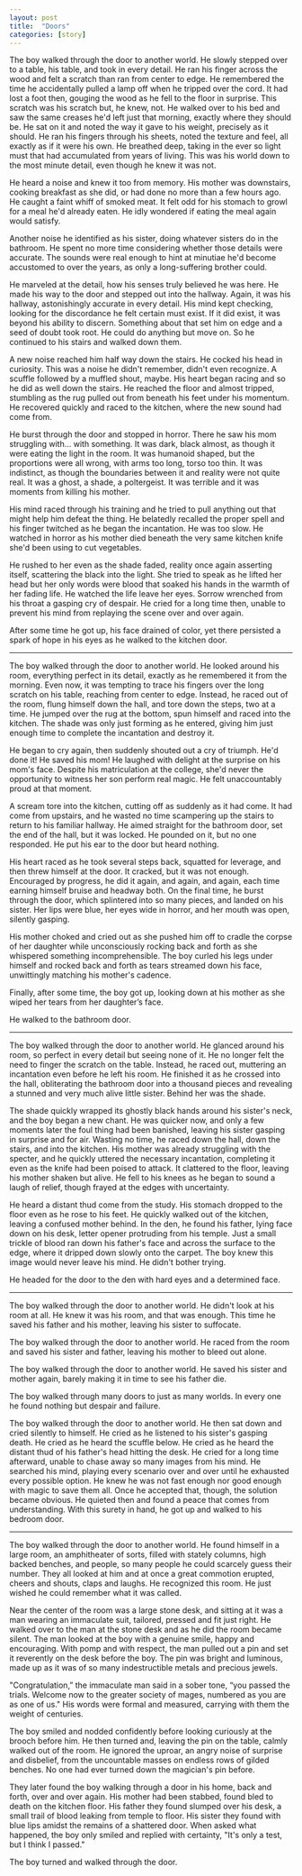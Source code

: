 ```yaml
---
layout: post
title:  "Doors"
categories: [story]
---
```


The boy walked through the door to another world. He slowly stepped over to a table, his table, and took in every detail.  He ran his finger across the wood and felt a scratch than ran from center to edge.  He remembered the time he accidentally pulled a lamp off when he tripped over the cord.  It had lost a foot then, gouging the wood as he fell to the floor in surprise. This scratch was his scratch but, he knew, not.  He walked over to his bed and saw the same creases he'd left just that morning, exactly where they should be.  He sat on it and noted the way it gave to his weight, precisely as it should.  He ran his fingers through his sheets, noted the texture and feel, all exactly as if it were his own. He breathed deep, taking in the ever so light must that had accumulated from years of living.  This was his world down to the most minute detail, even though he knew it was not.

<!--more-->

He heard a noise and knew it too from memory.  His mother was downstairs, cooking breakfast as she did, or had done no more than a few hours ago.  He caught a faint whiff of smoked meat.  It felt odd for his stomach to growl for a meal he'd already eaten. He idly wondered if eating the meal again would satisfy.

Another noise he identified as his sister, doing whatever sisters do in the bathroom.  He spent no more time considering whether those details were accurate. The sounds were real enough to hint at minutiae he'd become accustomed to over the years, as only a long-suffering brother could.

He marveled at the detail, how his senses truly believed he was here.  He made his way to the door and stepped out into the hallway.  Again, it was his hallway, astonishingly accurate in every detail.  His mind kept checking, looking for the discordance he felt certain must exist.  If it did exist, it was beyond his ability to discern. Something about that set him on edge and a seed of doubt took root. He could do anything but move on.  So he continued to his stairs and walked down them.

A new noise reached him half way down the stairs.  He cocked his head in curiosity.  This was a noise he didn't remember, didn't even recognize.  A scuffle followed by a muffled shout, maybe.  His heart began racing and so he did as well down the stairs.  He reached the floor and almost tripped, stumbling as the rug pulled out from beneath his feet under his momentum.  He recovered quickly and raced to the kitchen, where the new sound had come from.

He burst through the door and stopped in horror.  There he saw his mom struggling with... with something.  It was dark, black almost, as though it were eating the light in the room.  It was humanoid shaped, but the proportions were all wrong, with arms too long, torso too thin.  It was indistinct, as though the boundaries between it and reality were not quite real.  It was a ghost, a shade, a poltergeist.  It was terrible and it was moments from killing his mother.

His mind raced through his training and he tried to pull anything out that might help him defeat the thing.  He belatedly recalled the proper spell and his finger twitched as he began the incantation.  He was too slow.  He watched in horror as his mother died beneath the very same kitchen knife she'd been using to cut vegetables.  

He rushed to her even as the shade faded, reality once again asserting itself, scattering the black into the light. She tried to speak as he lifted her head but her only words were blood that soaked his hands in the warmth of her fading life.  He watched the life leave her eyes.  Sorrow wrenched from his throat a gasping cry of despair.  He cried for a long time then, unable to prevent his mind from replaying the scene over and over again.  

After some time he got up, his face drained of color, yet there persisted a spark of hope in his eyes as he walked to the kitchen door.

----   

The boy walked through the door to another world.  He looked around his room, everything perfect in its detail, exactly as he remembered it from the morning.  Even now, it was tempting to trace his fingers over the long scratch on his table, reaching from center to edge.  Instead, he raced out of the room, flung himself down the hall, and tore down the steps, two at a time.  He jumped over the rug at the bottom, spun himself and raced into the kitchen.  The shade was only just forming as he entered, giving him just enough time to complete the incantation and destroy it.

He began to cry again, then suddenly shouted out a cry of triumph. He'd done it!  He saved his mom!  He laughed with delight at the surprise on his mom's face.  Despite his matriculation at the college, she'd never the opportunity to witness her son perform real magic. He felt unaccountably proud at that moment.

A scream tore into the kitchen, cutting off as suddenly as it had come.  It had come from upstairs, and he wasted no time scampering up the stairs to return to his familiar hallway.  He aimed straight for the bathroom door, set the end of the hall, but it was locked.  He pounded on it, but no one responded.  He put his ear to the door but heard nothing.  

His heart raced as he took several steps back, squatted for leverage, and then threw himself at the door.  It cracked, but it was not enough.  Encouraged by progress, he did it again, and again, and again, each time earning himself bruise and headway both.  On the final time, he burst through the door, which splintered into so many pieces, and landed on his sister.  Her lips were blue, her eyes wide in horror, and her mouth was open, silently gasping.

His mother choked and cried out as she pushed him off to cradle the corpse of her daughter while unconsciously rocking back and forth as she whispered something incomprehensible. The boy curled his legs under himself and rocked back and forth as tears streamed down his face, unwittingly matching his mother's cadence.

Finally, after some time, the boy got up, looking down at his mother as she wiped her tears from her daughter’s face.  

He walked to the bathroom door.

---- 

The boy walked through the door to another world.  He glanced around his room, so perfect in every detail but seeing none of it.  He no longer felt the need to finger the scratch on the table.  Instead, he raced out, muttering an incantation even before he left his room.  He finished it as he crossed into the hall, obliterating the bathroom door into a thousand pieces and revealing a stunned and very much alive little sister.  Behind her was the shade.

The shade quickly wrapped its ghostly black hands around his sister's neck, and the boy began a new chant.  He was quicker now, and only a few moments later the foul thing had been banished, leaving his sister gasping in surprise and for air.  Wasting no time, he raced down the hall, down the stairs, and into the kitchen.  His mother was already struggling with the specter, and he quickly uttered the necessary incantation, completing it even as the knife had been poised to attack.  It clattered to the floor, leaving his mother shaken but alive.  He fell to his knees as he began to sound a laugh of relief, though frayed at the edges with uncertainty.

He heard a distant thud come from the study.  His stomach dropped to the floor even as he rose to his feet.  He quickly walked out of the kitchen, leaving a confused mother behind.  In the den, he found his father, lying face down on his desk, letter opener protruding from his temple.  Just a small trickle of blood ran down his father's face and across the surface to the edge, where it dripped down slowly onto the carpet.  The boy knew this image would never leave his mind.  He didn't bother trying.  

He headed for the door to the den with hard eyes and a determined face.

---- 

The boy walked through the door to another world.  He didn't look at his room at all.  He knew it was his room, and that was enough.  This time he saved his father and his mother, leaving his sister to suffocate.

The boy walked through the door to another world.  He raced from the room and saved his sister and father, leaving his mother to bleed out alone.

The boy walked through the door to another world.  He saved his sister and mother again, barely making it in time to see his father die.

The boy walked through many doors to just as many worlds. In every one he found nothing but despair and failure.

The boy walked through the door to another world.  He then sat down and cried silently to himself.  He cried as he listened to his sister's gasping death.  He cried as he heard the scuffle below.  He cried as he heard the distant thud of his father's head hitting the desk.  He cried for a long time afterward, unable to chase away so many images from his mind.  He searched his mind, playing every scenario over and over until he exhausted every possible option.  He knew he was not fast enough nor good enough with magic to save them all. Once he accepted that, though, the solution became obvious. He quieted then and found a peace that comes from understanding.  With this surety in hand, he got up and walked to his bedroom door.

---- 

The boy walked through the door to another world.  He found himself in a large room, an amphitheater of sorts, filled with stately columns, high backed benches, and people, so many people he could scarcely guess their number.  They all looked at him and at once a great commotion erupted, cheers and shouts, claps and laughs.  He recognized this room.  He just wished he could remember what it was called.  

Near the center of the room was a large stone desk, and sitting at it was a man wearing an immaculate suit, tailored, pressed and fit just right.  He walked over to the man at the stone desk and as he did the room became silent.  The man looked at the boy with a genuine smile, happy and encouraging.  With pomp and with respect, the man pulled out a pin and set it reverently on the desk before the boy.  The pin was bright and luminous, made up as it was of so many indestructible metals and precious jewels.

"Congratulation,” the immaculate man said in a sober tone, “you passed the trials. Welcome now to the greater society of mages, numbered as you are as one of us." His words were formal and measured, carrying with them the weight of centuries. 

The boy smiled and nodded confidently before looking curiously at the brooch before him.  He then turned and, leaving the pin on the table, calmly walked out of the room. He ignored the uproar, an angry noise of surprise and disbelief, from the uncountable masses on endless rows of gilded benches. No one had ever turned down the magician's pin before.

They later found the boy walking through a door in his home, back and forth, over and over again.  His mother had been stabbed, found bled to death on the kitchen floor. His father they found slumped over his desk, a small trail of blood leaking from temple to floor. His sister they found with blue lips amidst the remains of a shattered door.  When asked what happened, the boy only smiled and replied with certainty, "It's only a test, but I think I passed."

The boy turned and walked through the door.